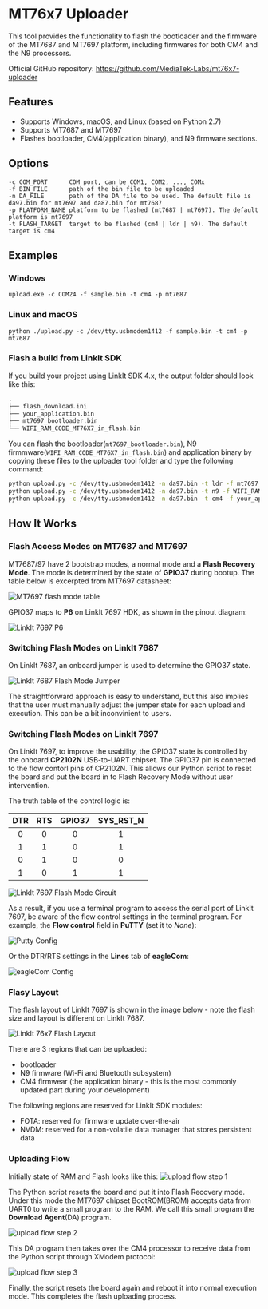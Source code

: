 # MT76x7 Uploader

This tool provides the functionality to flash the bootloader and the firmware of the MT7687 and MT7697 platform, including firmwares for both CM4 and the N9 processors.

Official GitHub repository: https://github.com/MediaTek-Labs/mt76x7-uploader

## Features
 * Supports Windows, macOS, and Linux (based on Python 2.7)
 * Supports MT7687 and MT7697
 * Flashes bootloader, CM4(application binary), and N9 firmware sections.

## Options
```
-c COM_PORT      COM port, can be COM1, COM2, ..., COMx
-f BIN_FILE      path of the bin file to be uploaded
-n DA_FILE       path of the DA file to be used. The default file is da97.bin for mt7697 and da87.bin for mt7687
-p PLATFORM_NAME platform to be flashed (mt7687 | mt7697). The default platform is mt7697
-t FLASH_TARGET  target to be flashed (cm4 | ldr | n9). The default target is cm4
```

## Examples

### Windows
```
upload.exe -c COM24 -f sample.bin -t cm4 -p mt7687
```

### Linux and macOS
```
python ./upload.py -c /dev/tty.usbmodem1412 -f sample.bin -t cm4 -p mt7687
```

### Flash a build from LinkIt SDK
If you build your project using LinkIt SDK 4.x, the output folder should look like this:

```txt
.
├── flash_download.ini
├── your_application.bin
├── mt7697_bootloader.bin
└── WIFI_RAM_CODE_MT76X7_in_flash.bin
```

You can flash the bootloader(`mt7697_bootloader.bin`), N9 firmmware(`WIFI_RAM_CODE_MT76X7_in_flash.bin`) and application binary by copying these files to the uploader tool folder and type the following command:

```bash
python upload.py -c /dev/tty.usbmodem1412 -n da97.bin -t ldr -f mt7697_bootloader.bin
python upload.py -c /dev/tty.usbmodem1412 -n da97.bin -t n9 -f WIFI_RAM_CODE_MT76X7_in_flash.bin
python upload.py -c /dev/tty.usbmodem1412 -n da97.bin -t cm4 -f your_application.bin
```

## How It Works


### Flash Access Modes on MT7687 and MT7697

MT7687/97 have 2 bootstrap modes, a normal mode and a **Flash Recovery Mode**. The mode is determined by the state of **GPIO37** during bootup. The table below is excerpted from MT7697 datasheet:

![MT7697 flash mode table](doc/images/flash_mode_table.png)

GPIO37 maps to **P6** on LinkIt 7697 HDK, as shown in the pinout diagram:

![LinkIt 7697 P6](doc/images/linkit7697_gpio37.png)

### Switching Flash Modes on LinkIt 7687

On LinkIt 7687, an onboard jumper is used to determine the GPIO37 state.

![LinkIt 7687 Flash Mode Jumper](doc/images/linkit_7687_flash_mode.png)

The straightforward approach is easy to understand, but this also implies that the user must manually adjust the jumper state for each upload and execution. This can be a bit inconvinient to users.

### Switching Flash Modes on LinkIt 7697

On LinkIt 7697, to improve the usability, the GPIO37 state is controlled by the onboard **CP2102N** USB-to-UART chipset. The GPIO37 pin is connected to the flow contorl pins of CP2102N. This allows our Python script to reset the board and put the board in to Flash Recovery Mode without user intervention.

The truth table of the control logic is:

| DTR | RTS | GPIO37 | SYS_RST_N |
|:---:|:---:|:------:|:---------:|
|  0  |  0  |    0   |     1     |
|  1  |  1  |    0   |     1     |
|  0  |  1  |    0   |     0     |
|  1  |  0  |    1   |     1     |

![LinkIt 7697 Flash Mode Circuit](doc/images/linkit_7697_flash_mode_switch.png)

As a result, if you use a terminal program to access the serial port of LinkIt 7697, be aware of the flow control settings in the terminal program. For example, the **Flow control** field in **PuTTY** (set it to *None*):

![Putty Config](doc/images/serial_port_config.png)

Or the DTR/RTS settings in the **Lines** tab of **eagleCom**:

![eagleCom Config](doc/images/eagle_com_config.png)

### Flasy Layout

The flash layout of LinkIt 7697 is shown in the image below - note the flash size and layout is different on LinkIt 7687.

![LinkIt 76x7 Flash Layout](doc/images/flash_layout.png)

There are 3 regions that can be uploaded:
 * bootloader
 * N9 firmware (Wi-Fi and Bluetooth subsystem)
 * CM4 firmwear (the application binary - this is the most commonly updated part during your development)

 The following regions are reserved for LinkIt SDK modules:
  * FOTA: reserved for firmware update over-the-air
  * NVDM: reserved for a non-volatile data manager that stores persistent data

### Uploading Flow

Initially state of RAM and Flash looks like this:
![upload flow step 1](doc/images/upload_flow_1.png)

The Python script resets the board and put it into Flash Recovery mode. Under this mode the MT7697 chipset BootROM(BROM) accepts data from UART0 to write a small program to the RAM. We call this small program the **Download Agent**(DA) program.

![upload flow step 2](doc/images/upload_flow_2.png)

This DA program then takes over the CM4 processor to receive data from the Python script through XModem protocol:

![upload flow step 3](doc/images/upload_flow_3.png)

Finally, the script resets the board again and reboot it into normal execution mode. This completes the flash uploading process.



